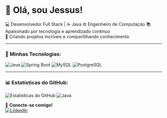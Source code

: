 # 👋 Olá, sou Jessus!

💻 Desenvolvedor Full Stack | ☕ Java 
⚙️ Engenheiro de Computação
📚 Apaixonado por tecnologia e aprendizado contínuo  
🚀 Criando projetos incríveis e compartilhando conhecimento  

---

### 🚀 Minhas Tecnologias:
![Java](https://img.shields.io/badge/Java-ED8B00?style=for-the-badge&logo=java&logoColor=white)
![Spring Boot](https://img.shields.io/badge/Spring_Boot-6DB33F?style=for-the-badge&logo=spring-boot&logoColor=white)
![MySQL](https://img.shields.io/badge/MySQL-4479A1?style=for-the-badge&logo=mysql&logoColor=white)
![PostgreSQL](https://img.shields.io/badge/PostgreSQL-336791?style=for-the-badge&logo=postgresql&logoColor=white)

---

### 📊 Estatísticas do GitHub:
![Estatísticas do GitHub](https://github-readme-stats.vercel.app/api?username=allefhmedeiros&show_icons=true&theme=radical)
![Java](https://img.shields.io/badge/Java-ED8B00?style=for-the-badge&logo=java&logoColor=white)

🔗 **Conecte-se comigo!**  
[![LinkedIn](https://img.shields.io/badge/LinkedIn-blue?style=for-the-badge&logo=linkedin&logoColor=white)]([[https://linkedin.com/in/seu-usuario](https://www.linkedin.com/in/jessus-allefh-de-medeiros-silva-213205b2/)](https://www.linkedin.com/in/jessus-allefh-de-medeiros-silva-213205b2/))
